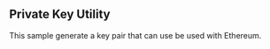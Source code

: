 Private Key Utility
------------------ 
This sample generate a key pair that can use be used with Ethereum.